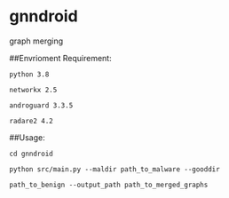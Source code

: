 # gnndroid
 graph merging

##Envrioment Requirement:

    python 3.8

    networkx 2.5

    androguard 3.3.5

    radare2 4.2

##Usage:

    cd gnndroid

    python src/main.py --maldir path_to_malware --gooddir
    
    path_to_benign --output_path path_to_merged_graphs